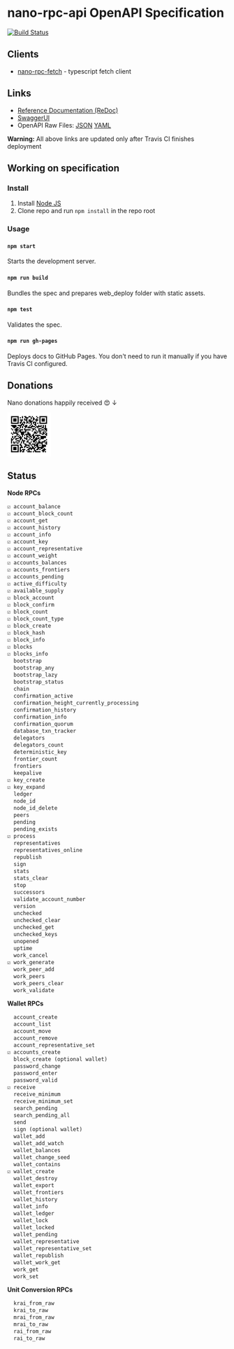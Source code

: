# nano-rpc-api OpenAPI Specification
[![Build Status](https://travis-ci.com/aspic/nano-rpc-api.svg?branch=master)](https://travis-ci.com/aspic/nano-rpc-api)

## Clients

* [nano-rpc-fetch](/clients/typescript-fetch) - typescript fetch client

## Links

- [Reference Documentation (ReDoc)](https://aspic.github.io/nano-rpc-api/)
- [SwaggerUI](https://aspic.github.io/nano-rpc-api/swagger-ui/)
- OpenAPI Raw Files: [JSON](https://aspic.github.io/nano-rpc-api/openapi.json) [YAML](https://aspic.github.io/nano-rpc-api/openapi.yaml)

**Warning:** All above links are updated only after Travis CI finishes deployment

## Working on specification
### Install

1. Install [Node JS](https://nodejs.org/)
2. Clone repo and run `npm install` in the repo root

### Usage

#### `npm start`
Starts the development server.

#### `npm run build`
Bundles the spec and prepares web_deploy folder with static assets.

#### `npm test`
Validates the spec.

#### `npm run gh-pages`
Deploys docs to GitHub Pages. You don't need to run it manually if you have Travis CI configured.

## Donations

Nano donations happily received 😍 ↓

<img src="nano-donation.png" width="100" alt="nano_3yxiqwmjq33z1gcdwn6t5njmfm8tdapze5p6i58jcuzdyi7g8nt3jzotzjuq">

## Status

**Node RPCs**

    ☑ account_balance
    ☑ account_block_count
    ☑ account_get
    ☑ account_history
    ☑ account_info
    ☑ account_key
    ☑ account_representative
    ☑ account_weight
    ☑ accounts_balances
    ☑ accounts_frontiers
    ☑ accounts_pending
    ☑ active_difficulty
    ☑ available_supply
    ☑ block_account
    ☑ block_confirm
    ☑ block_count
    ☑ block_count_type
    ☑ block_create
    ☑ block_hash
    ☑ block_info
    ☑ blocks
    ☑ blocks_info
      bootstrap
      bootstrap_any
      bootstrap_lazy
      bootstrap_status
      chain
      confirmation_active
      confirmation_height_currently_processing
      confirmation_history
      confirmation_info
      confirmation_quorum
      database_txn_tracker
      delegators
      delegators_count
      deterministic_key
      frontier_count
      frontiers
      keepalive
    ☑ key_create
    ☑ key_expand
      ledger
      node_id
      node_id_delete
      peers
      pending
      pending_exists
    ☑ process
      representatives
      representatives_online
      republish
      sign
      stats
      stats_clear
      stop
      successors
      validate_account_number
      version
      unchecked
      unchecked_clear
      unchecked_get
      unchecked_keys
      unopened
      uptime
      work_cancel
    ☑ work_generate
      work_peer_add
      work_peers
      work_peers_clear
      work_validate
    
**Wallet RPCs**

      account_create
      account_list
      account_move
      account_remove
      account_representative_set
    ☑ accounts_create
      block_create (optional wallet)
      password_change
      password_enter
      password_valid
    ☑ receive
      receive_minimum
      receive_minimum_set
      search_pending
      search_pending_all
      send
      sign (optional wallet)
      wallet_add
      wallet_add_watch
      wallet_balances
      wallet_change_seed
      wallet_contains
    ☑ wallet_create
      wallet_destroy
      wallet_export
      wallet_frontiers
      wallet_history
      wallet_info
      wallet_ledger
      wallet_lock
      wallet_locked
      wallet_pending
      wallet_representative
      wallet_representative_set
      wallet_republish
      wallet_work_get
      work_get
      work_set

**Unit Conversion RPCs**

      krai_from_raw
      krai_to_raw
      mrai_from_raw
      mrai_to_raw
      rai_from_raw
      rai_to_raw
